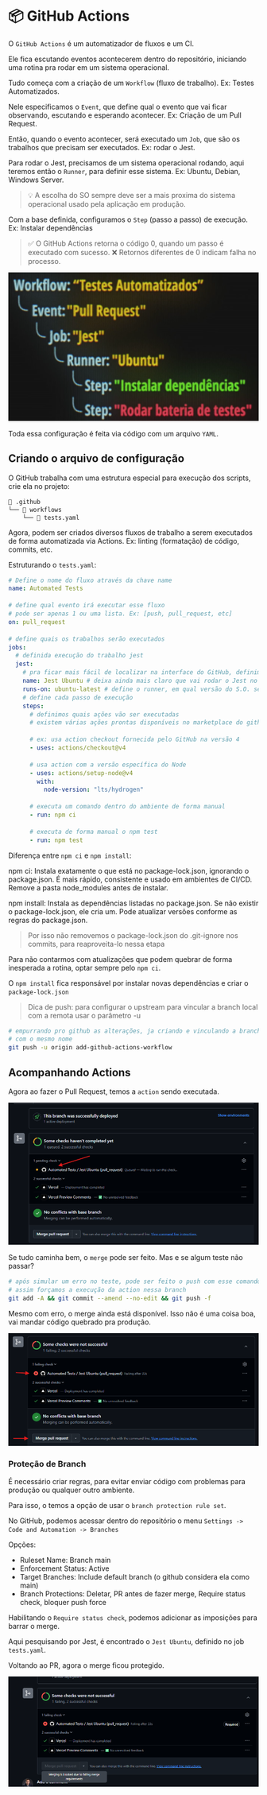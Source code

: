 # 📦 GitHub Actions

O `GitHub Actions` é um automatizador de fluxos e um CI.

Ele fica escutando eventos acontecerem dentro do repositório, iniciando uma rotina pra rodar em um sistema operacional.

Tudo começa com a criação de um `Workflow` (fluxo de trabalho). Ex: Testes Automatizados.

Nele especificamos o `Event`, que define qual o evento que vai ficar observando, escutando e esperando acontecer. Ex: Criação de um Pull Request.

Então, quando o evento acontecer, será executado um `Job`, que são os trabalhos que precisam ser executados. Ex: rodar o Jest.

Para rodar o Jest, precisamos de um sistema operacional rodando, aqui teremos então o `Runner`, para definir esse sistema. Ex: Ubuntu, Debian, Windows Server.

> 💡 A escolha do SO sempre deve ser a mais proxima do sistema operacional usado pela aplicação em produção.

Com a base definida, configuramos o `Step` (passo a passo) de execução. Ex: Instalar dependências

> ✅ O GitHub Actions retorna o código 0, quando um passo é executado com sucesso.
> ❌ Retornos diferentes de 0 indicam falha no processo.

![GitHub Actions](img/github-actions-fluxo-exemplo.png)

Toda essa configuração é feita via código com um arquivo `YAML`.

## Criando o arquivo de configuração

O GitHub trabalha com uma estrutura especial para execução dos scripts, crie ela no projeto:

```tree
📂 .github
└── 📂 workflows
    └── 📜 tests.yaml
```

Agora, podem ser criados diversos fluxos de trabalho a serem executados de forma automatizada via Actions. Ex: linting (formatação) de código, commits, etc.

Estruturando o `tests.yaml`:

```yaml
# Define o nome do fluxo através da chave name
name: Automated Tests

# define qual evento irá executar esse fluxo
# pode ser apenas 1 ou uma lista. Ex: [push, pull_request, etc]
on: pull_request

# define quais os trabalhos serão executados
jobs:
  # definida execução do trabalho jest
  jest:
    # pra ficar mais fácil de localizar na interface do GitHub, definimos o nome
    name: Jest Ubuntu # deixa ainda mais claro que vai rodar o Jest no Ubuntu
    runs-on: ubuntu-latest # define o runner, em qual versão do S.O. será executado
    # define cada passo de execução
    steps:
      # definimos quais ações vão ser executadas
      # existem várias ações prontas disponíveis no marketplace do github

      # ex: usa action checkout fornecida pelo GitHub na versão 4
      - uses: actions/checkout@v4

      # usa action com a versão específica do Node
      - uses: actions/setup-node@v4
        with:
          node-version: "lts/hydrogen"

      # executa um comando dentro do ambiente de forma manual
      - run: npm ci

      # executa de forma manual o npm test
      - run: npm test
```

Diferença entre `npm ci` e `npm install`:

npm ci: Instala exatamente o que está no package-lock.json, ignorando o package.json. É mais rápido, consistente e usado em ambientes de CI/CD. Remove a pasta node_modules antes de instalar.

npm install: Instala as dependências listadas no package.json. Se não existir o package-lock.json, ele cria um. Pode atualizar versões conforme as regras do package.json.

> Por isso não removemos o package-lock.json do .git-ignore nos commits, para reaproveita-lo
> nessa etapa

Para não contarmos com atualizações que podem quebrar de forma inesperada a rotina, optar sempre pelo `npm ci`.

O `npm install` fica responsável por instalar novas dependências e criar o `package-lock.json`

> Dica de push: para configurar o upstream para vincular a branch local com a remota usar o parâmetro -u

```bash
# empurrando pro github as alterações, ja criando e vinculando a branch
# com o mesmo nome
git push -u origin add-github-actions-workflow
```

## Acompanhando Actions

Agora ao fazer o Pull Request, temos a `action` sendo executada.

![GitHub Action rodando](img/github-pr-com-actions.png)

Se tudo caminha bem, o `merge` pode ser feito. Mas e se algum teste não passar?

```bash
# após simular um erro no teste, pode ser feito o push com esse comando enxuto
# assim forçamos a execução da action nessa branch
git add -A && git commit --amend --no-edit && git push -f
```

Mesmo com erro, o merge ainda está disponível. Isso não é uma coisa boa, vai mandar código quebrado pra produção.

![GitHub Action falha](img/github-action-falha-permite-merge.png)

### Proteção de Branch

É necessário criar regras, para evitar enviar código com problemas para produção ou qualquer outro ambiente.

Para isso, o temos a opção de usar o `branch protection rule set`.

No GitHub, podemos acessar dentro do repositório o menu `Settings -> Code and Automation -> Branches`

Opções:

- Ruleset Name: Branch main
- Enforcement Status: Active
- Target Branches: Include default branch (o github considera ela como main)
- Branch Protections: Deletar, PR antes de fazer merge, Require status check, bloquer push force

Habilitando o `Require status check`, podemos adicionar as imposições para barrar o merge.

Aqui pesquisando por Jest, é encontrado o `Jest Ubuntu`, definido no job `tests.yaml`.

Voltando ao PR, agora o merge ficou protegido.

![Proteção de branch](img/github-branch-protection-rule-set.png)
